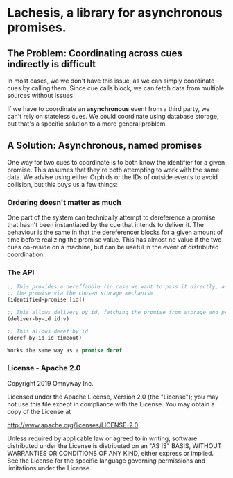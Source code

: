 # Lachesis, a library for asynchronous promises.

## The Problem: Coordinating across cues indirectly is difficult

In most cases, we we don't have this issue, as we can simply coordinate cues
by calling them. Since cue calls block, we can fetch data from multiple sources
without issues.

If we have to coordinate an **asynchronous** event from a third party, we can't
rely on stateless cues. We could coordinate using database storage, but that's
a specific solution to a more general problem.

## A Solution: Asynchronous, named promises

One way for two cues to coordinate is to both know the identifier for a given
promise. This assumes that they're both attempting to work with the same data.
We advise using either Orphids or the IDs of outside events to avoid collision,
but this buys us a few things:

### Ordering doesn't matter as much

One part of the system can technically attempt to dereference a promise that
hasn't been instantiated by the cue that intends to deliver it. The behaviour is
the same in that the dereferencer blocks for a given amount of time before realizing
the promise value. This has almost no value if the two cues co-reside on a machine,
but can be useful in the event of distributed coordination.

### The API

``` clojure
;; This provides a dereffabble (in case we want to pass it directly, and registers
;; the promise via the chosen storage mechanism
(identified-promise [id])

;; This allows delivery by id, fetching the promise from storage and providing it
(deliver-by-id id v)

;; This allows deref by id
(deref-by-id id timeout)

Works the same way as a promise deref
```

### License - Apache 2.0

Copyright 2019 Omnyway Inc.

Licensed under the Apache License, Version 2.0 (the "License");
you may not use this file except in compliance with the License.
You may obtain a copy of the License at

http://www.apache.org/licenses/LICENSE-2.0

Unless required by applicable law or agreed to in writing, software
distributed under the License is distributed on an "AS IS" BASIS,
WITHOUT WARRANTIES OR CONDITIONS OF ANY KIND, either express or implied.
See the License for the specific language governing permissions and
limitations under the License.
